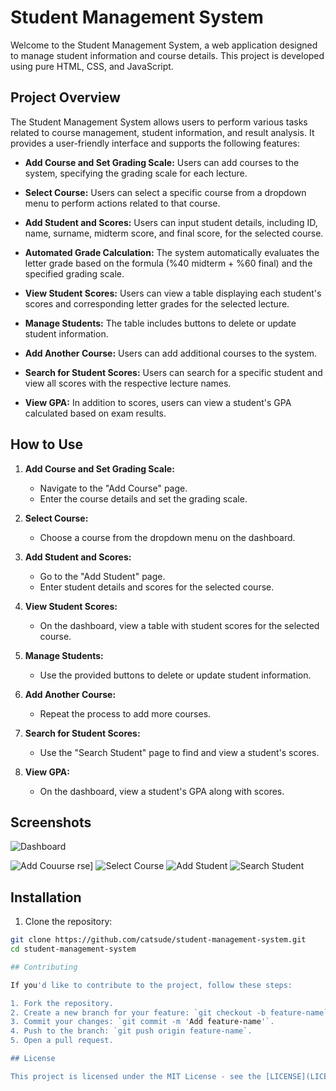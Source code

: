 # Student Management System

Welcome to the Student Management System, a web application designed to manage student information and course details. This project is developed using pure HTML, CSS, and JavaScript.

## Project Overview

The Student Management System allows users to perform various tasks related to course management, student information, and result analysis. It provides a user-friendly interface and supports the following features:

- **Add Course and Set Grading Scale:** Users can add courses to the system, specifying the grading scale for each lecture.

- **Select Course:** Users can select a specific course from a dropdown menu to perform actions related to that course.

- **Add Student and Scores:** Users can input student details, including ID, name, surname, midterm score, and final score, for the selected course.

- **Automated Grade Calculation:** The system automatically evaluates the letter grade based on the formula (%40 midterm + %60 final) and the specified grading scale.

- **View Student Scores:** Users can view a table displaying each student's scores and corresponding letter grades for the selected lecture.

- **Manage Students:** The table includes buttons to delete or update student information.

- **Add Another Course:** Users can add additional courses to the system.

- **Search for Student Scores:** Users can search for a specific student and view all scores with the respective lecture names.

- **View GPA:** In addition to scores, users can view a student's GPA calculated based on exam results.

## How to Use

1. **Add Course and Set Grading Scale:**
   - Navigate to the "Add Course" page.
   - Enter the course details and set the grading scale.

2. **Select Course:**
   - Choose a course from the dropdown menu on the dashboard.

3. **Add Student and Scores:**
   - Go to the "Add Student" page.
   - Enter student details and scores for the selected course.

4. **View Student Scores:**
   - On the dashboard, view a table with student scores for the selected course.

5. **Manage Students:**
   - Use the provided buttons to delete or update student information.

6. **Add Another Course:**
   - Repeat the process to add more courses.

7. **Search for Student Scores:**
   - Use the "Search Student" page to find and view a student's scores.

8. **View GPA:**
   - On the dashboard, view a student's GPA along with scores.

## Screenshots

![Dashboard](https://github.com/SudeCat/Web-Final-Project/assets/81020923/3d1a9d6c-559f-4531-9cff-ec88d3d02e3b)

![Add Couurse](https://github.com/SudeCat/Web-Final-Project/assets/81020923/b1282c23-3769-4a14-a1b0-bc5a2b073e20)
rse]
![Select Course](https://github.com/SudeCat/Web-Final-Project/assets/81020923/75bc26d1-8d08-4d2c-8ed8-5bf3a3372a0e)
![Add Student](https://github.com/SudeCat/Web-Final-Project/assets/81020923/19ff3110-da56-4509-b877-37c80b7db936)
![Search Student](https://github.com/SudeCat/Web-Final-Project/assets/81020923/7ae0b82b-b4f9-4340-9d87-04b069a5bb78)


## Installation

1. Clone the repository:

```bash
git clone https://github.com/catsude/student-management-system.git
cd student-management-system

## Contributing

If you'd like to contribute to the project, follow these steps:

1. Fork the repository.
2. Create a new branch for your feature: `git checkout -b feature-name`.
3. Commit your changes: `git commit -m 'Add feature-name'`.
4. Push to the branch: `git push origin feature-name`.
5. Open a pull request.

## License

This project is licensed under the MIT License - see the [LICENSE](LICENSE) file for details.
